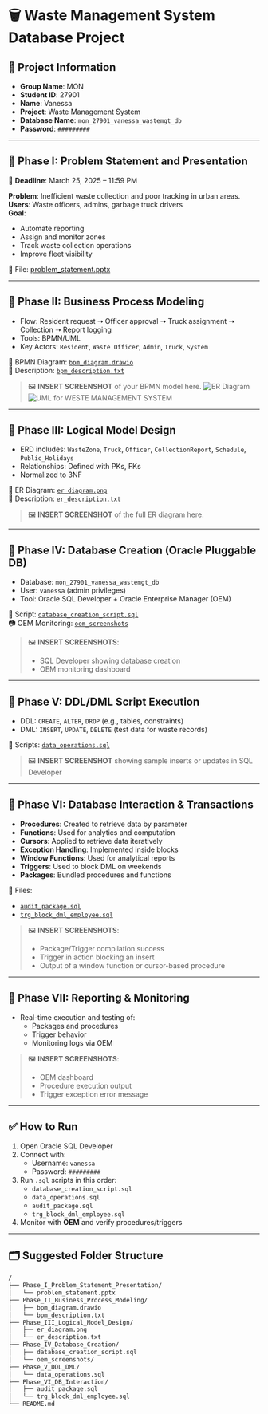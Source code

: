 # 🗑 Waste Management System Database Project

## 📌 Project Information

- **Group Name**: MON  
- **Student ID**: 27901  
- **Name**: Vanessa  
- **Project**: Waste Management System  
- **Database Name**: `mon_27901_vanessa_wastemgt_db`  
- **Password**: `#########`

---

## 🔹 Phase I: Problem Statement and Presentation  
📅 **Deadline**: March 25, 2025 – 11:59 PM

**Problem**: Inefficient waste collection and poor tracking in urban areas.  
**Users**: Waste officers, admins, garbage truck drivers  
**Goal**:  
- Automate reporting  
- Assign and monitor zones  
- Track waste collection operations  
- Improve fleet visibility

📁 File: [problem_statement.pptx](https://github.com/Loice-vanessa/MON_27901_vanessa_wastemgt_DB/blob/main/_Mon_27901_Icyeza_PLSQL%20(2).pptx)

---

## 🔹 Phase II: Business Process Modeling

- Flow: Resident request ➝ Officer approval ➝ Truck assignment ➝ Collection ➝ Report logging  
- Tools: BPMN/UML  
- Key Actors: `Resident`, `Waste Officer`, `Admin`, `Truck`, `System`

📁 BPMN Diagram: [`bpm_diagram.drawio`](./Phase_II_Business_Process_Modeling/bpm_diagram.drawio)  
📝 Description: [`bpm_description.txt`](./Phase_II_Business_Process_Modeling/bpm_description.txt)  

> 🖼️ **INSERT SCREENSHOT** of your BPMN model here.
![ER Diagram](https://github.com/user-attachments/assets/ee256389-92fd-4513-b7ae-52fadf1d5525)![UML for WESTE MANAGEMENT SYSTEM](https://github.com/user-attachments/assets/ec7b8265-924d-41c0-85c1-0901cf749cab)

---

## 🔹 Phase III: Logical Model Design

- ERD includes: `WasteZone`, `Truck`, `Officer`, `CollectionReport`, `Schedule`, `Public_Holidays`
- Relationships: Defined with PKs, FKs  
- Normalized to 3NF

📁 ER Diagram: [`er_diagram.png`](./Phase_III_Logical_Model_Design/er_diagram.png)  
📝 Description: [`er_description.txt`](./Phase_III_Logical_Model_Design/er_description.txt)

> 🖼️ **INSERT SCREENSHOT** of the full ER diagram here.

---

## 🔹 Phase IV: Database Creation (Oracle Pluggable DB)

- Database: `mon_27901_vanessa_wastemgt_db`
- User: `vanessa` (admin privileges)  
- Tool: Oracle SQL Developer + Oracle Enterprise Manager (OEM)

📁 Script: [`database_creation_script.sql`](./Phase_IV_Database_Creation/database_creation_script.sql)  
📷 OEM Monitoring: [`oem_screenshots`](./Phase_IV_Database_Creation/oem_screenshots)

> 🖼️ **INSERT SCREENSHOTS**:
> - SQL Developer showing database creation
> - OEM monitoring dashboard

---

## 🔹 Phase V: DDL/DML Script Execution

- DDL: `CREATE`, `ALTER`, `DROP` (e.g., tables, constraints)
- DML: `INSERT`, `UPDATE`, `DELETE` (test data for waste records)

📁 Scripts: [`data_operations.sql`](./Phase_V_DDL_DML/data_operations.sql)

> 🖼️ **INSERT SCREENSHOT** showing sample inserts or updates in SQL Developer

---

## 🔹 Phase VI: Database Interaction & Transactions

- **Procedures**: Created to retrieve data by parameter
- **Functions**: Used for analytics and computation
- **Cursors**: Applied to retrieve data iteratively
- **Exception Handling**: Implemented inside blocks
- **Window Functions**: Used for analytical reports
- **Triggers**: Used to block DML on weekends
- **Packages**: Bundled procedures and functions

📁 Files:  
- [`audit_package.sql`](./Phase_VI_DB_Interaction/audit_package.sql)  
- [`trg_block_dml_employee.sql`](./Phase_VI_DB_Interaction/trg_block_dml_employee.sql)  

> 🖼️ **INSERT SCREENSHOTS**:
> - Package/Trigger compilation success
> - Trigger in action blocking an insert
> - Output of a window function or cursor-based procedure

---

## 🔹 Phase VII: Reporting & Monitoring

- Real-time execution and testing of:
  - Packages and procedures
  - Trigger behavior
  - Monitoring logs via OEM

> 🖼️ **INSERT SCREENSHOTS**:
> - OEM dashboard
> - Procedure execution output
> - Trigger exception error message

---

## ✅ How to Run

1. Open Oracle SQL Developer  
2. Connect with:
   - Username: `vanessa`
   - Password: `#########`  
3. Run `.sql` scripts in this order:
   - `database_creation_script.sql`
   - `data_operations.sql`
   - `audit_package.sql`
   - `trg_block_dml_employee.sql`  
4. Monitor with **OEM** and verify procedures/triggers

---

## 🗂 Suggested Folder Structure

```bash
/
├── Phase_I_Problem_Statement_Presentation/
│   └── problem_statement.pptx
├── Phase_II_Business_Process_Modeling/
│   ├── bpm_diagram.drawio
│   └── bpm_description.txt
├── Phase_III_Logical_Model_Design/
│   ├── er_diagram.png
│   └── er_description.txt
├── Phase_IV_Database_Creation/
│   ├── database_creation_script.sql
│   └── oem_screenshots/
├── Phase_V_DDL_DML/
│   └── data_operations.sql
├── Phase_VI_DB_Interaction/
│   ├── audit_package.sql
│   └── trg_block_dml_employee.sql
└── README.md
